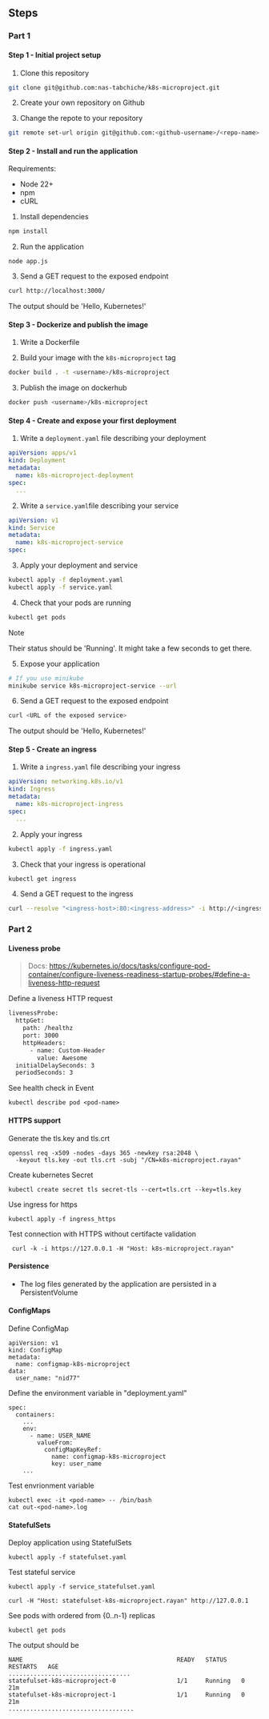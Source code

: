 ## Steps

### Part 1

#### Step 1 - Initial project setup

1. Clone this repository

```bash
git clone git@github.com:nas-tabchiche/k8s-microproject.git
```

2. Create your own repository on Github

3. Change the repote to your repository

```bash
git remote set-url origin git@github.com:<github-username>/<repo-name>.git
```

#### Step 2 - Install and run the application

Requirements:
- Node 22+
- npm
- cURL

1. Install dependencies

```bash
npm install
```

2. Run the application

```
node app.js
```

3. Send a GET request to the exposed endpoint

```bash
curl http://localhost:3000/
```

The output should be 'Hello, Kubernetes!'

#### Step 3 - Dockerize and publish the image

1. Write a Dockerfile

2. Build your image with the `k8s-microproject` tag

```bash
docker build . -t <username>/k8s-microproject
```

3. Publish the image on dockerhub

```bash
docker push <username>/k8s-microproject
```

#### Step 4 - Create and expose your first deployment

1. Write a `deployment.yaml` file describing your deployment

```yaml
apiVersion: apps/v1
kind: Deployment
metadata:
  name: k8s-microproject-deployment
spec:
  ...
```

2. Write a `service.yaml`file describing your service

```yaml
apiVersion: v1
kind: Service
metadata:
  name: k8s-microproject-service
spec:
```

3. Apply your deployment and service

```bash
kubectl apply -f deployment.yaml
kubectl apply -f service.yaml
```

4. Check that your pods are running

```bash
kubectl get pods
```

> [!NOTE]
> Their status should be 'Running'. It might take a few seconds to get there.

5. Expose your application

```bash
# If you use minikube
minikube service k8s-microproject-service --url
```

6. Send a GET request to the exposed endpoint

```bash
curl <URL of the exposed service>
```

The output should be 'Hello, Kubernetes!'

#### Step 5 - Create an ingress

1. Write a `ingress.yaml` file describing your ingress

```yaml
apiVersion: networking.k8s.io/v1
kind: Ingress
metadata:
  name: k8s-microproject-ingress
spec:
  ...
```

2. Apply your ingress

```bash
kubectl apply -f ingress.yaml
```

3. Check that your ingress is operational

```bash
kubectl get ingress
```

4. Send a GET request to the ingress

```bash
curl --resolve "<ingress-host>:80:<ingress-address>" -i http://<ingress-host>/
```

### Part 2

#### Liveness probe

> Docs: https://kubernetes.io/docs/tasks/configure-pod-container/configure-liveness-readiness-startup-probes/#define-a-liveness-http-request

Define a liveness HTTP request
```bash
livenessProbe: 
  httpGet:
    path: /healthz
    port: 3000
    httpHeaders:
      - name: Custom-Header
        value: Awesome
  initialDelaySeconds: 3
  periodSeconds: 3
```

See health check in Event
```
kubectl describe pod <pod-name>
```

#### HTTPS support
Generate the tls.key and tls.crt
```
openssl req -x509 -nodes -days 365 -newkey rsa:2048 \
  -keyout tls.key -out tls.crt -subj "/CN=k8s-microproject.rayan"
```

Create kubernetes Secret
```
kubectl create secret tls secret-tls --cert=tls.crt --key=tls.key
```

Use ingress for https
```
kubectl apply -f ingress_https
```

Test connection with HTTPS without certifacte validation
```
 curl -k -i https://127.0.0.1 -H "Host: k8s-microproject.rayan"
```

#### Persistence

- The log files generated by the application are persisted in a PersistentVolume

#### ConfigMaps

Define ConfigMap
```
apiVersion: v1
kind: ConfigMap
metadata:
  name: configmap-k8s-microproject
data:
  user_name: "nid77"
```

Define the environment variable in "deployment.yaml"
```
spec:
  containers:
    ...
    env:
      - name: USER_NAME
        valueFrom:
          configMapKeyRef:
            name: configmap-k8s-microproject
            key: user_name
    ...
```

Test envrionment variable
```
kubectl exec -it <pod-name> -- /bin/bash
cat out-<pod-name>.log
```
#### StatefulSets
Deploy application using StatefulSets

```
kubectl apply -f statefulset.yaml
```

Test stateful service
```
kubectl apply -f service_statefulset.yaml
```
```
curl -H "Host: statefulset-k8s-microproject.rayan" http://127.0.0.1
```
See pods with ordered from {0..n-1} replicas
```
kubectl get pods
```
The output should be
```
NAME                                           READY   STATUS    RESTARTS   AGE
..................................
statefulset-k8s-microproject-0                 1/1     Running   0          21m
statefulset-k8s-microproject-1                 1/1     Running   0          21m
...................................
```

